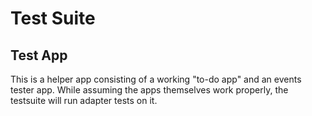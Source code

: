 # Test Suite


## Test App
This is a helper app consisting of a working "to-do app" and an events tester app.
While assuming the apps themselves work properly, the testsuite will run adapter tests on it.
